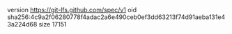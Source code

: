 version https://git-lfs.github.com/spec/v1
oid sha256:4c9a2f06280778f4adac2a6e490ceb0ef3dd63213f74d91aeba131e43a224d68
size 17151

